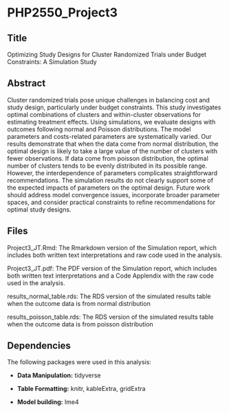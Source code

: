 # PHP2550_Project3

## Title
Optimizing Study Designs for Cluster Randomized Trials under Budget Constraints: A Simulation Study

## Abstract
Cluster randomized trials pose unique challenges in balancing cost and study design, particularly under budget constraints. This study investigates optimal combinations of clusters and within-cluster observations for estimating treatment effects. Using simulations, we evaluate designs with outcomes following normal and Poisson distributions. The model parameters and costs-related parameters are systematically varied. Our results demonstrate that when the data come from normal distribution, the optimal design is likely to take a large value of the number of clusters with fewer observations. If data come from poisson distribution, the optimal number of clusters tends to be evenly distributed in its possible range. However, the interdependence of parameters complicates straightforward recommendations.  The simulation results do not clearly support some of the expected impacts of parameters on the optimal design. Future work should address model convergence issues, incorporate broader parameter spaces, and consider practical constraints to refine recommendations for optimal study designs.

## Files

Project3_JT.Rmd: The Rmarkdown version of the Simulation report, which includes both written text interpretations and raw code used in the analysis.

Project3_JT.pdf: The PDF version of the Simulation report, which includes both written text interpretations and a Code Applendix with the raw code used in the analysis.

results_normal_table.rds: The RDS version of the simulated results table when the outcome data is from normal distribution

results_poisson_table.rds: The RDS version of the simulated results table when the outcome data is from poisson distribution

## Dependencies
The following packages were used in this analysis:

- **Data Manipulation:**  tidyverse

- **Table Formatting:** knitr, kableExtra, gridExtra

- **Model building:** lme4
